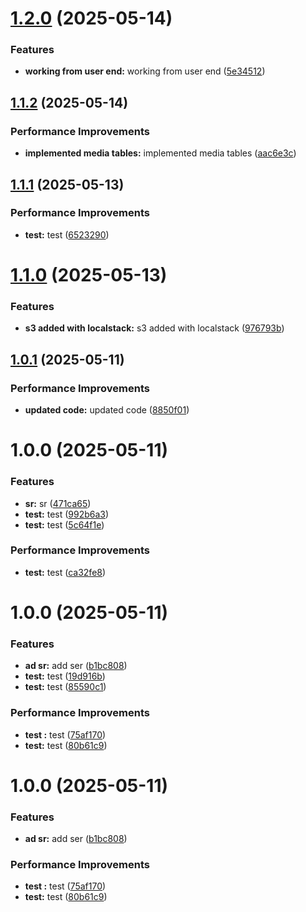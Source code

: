# [1.2.0](https://github.com/leocodeio-spectral/sp-be-manger/compare/v1.1.2...v1.2.0) (2025-05-14)


### Features

* **working from user end:** working from user end ([5e34512](https://github.com/leocodeio-spectral/sp-be-manger/commit/5e34512d236fe3ee9c02d6330c025d3bb65e9420))

## [1.1.2](https://github.com/leocodeio-spectral/sp-be-manger/compare/v1.1.1...v1.1.2) (2025-05-14)


### Performance Improvements

* **implemented media tables:** implemented media tables ([aac6e3c](https://github.com/leocodeio-spectral/sp-be-manger/commit/aac6e3c871b9d65da204ba4163b7e2df7a59c70c))

## [1.1.1](https://github.com/leocodeio-spectral/sp-be-manger/compare/v1.1.0...v1.1.1) (2025-05-13)


### Performance Improvements

* **test:** test ([6523290](https://github.com/leocodeio-spectral/sp-be-manger/commit/652329017fef8c96a16ceea138a250e35e36ad04))

# [1.1.0](https://github.com/leocodeio-spectral/sp-be-manger/compare/v1.0.1...v1.1.0) (2025-05-13)


### Features

* **s3 added with localstack:** s3 added with localstack ([976793b](https://github.com/leocodeio-spectral/sp-be-manger/commit/976793beb01f247cf584b97a4083406cd75d060e))

## [1.0.1](https://github.com/leocodeio-spectral/sp-be-manger/compare/v1.0.0...v1.0.1) (2025-05-11)


### Performance Improvements

* **updated code:** updated code ([8850f01](https://github.com/leocodeio-spectral/sp-be-manger/commit/8850f01933a185c6df2647447e41f816f65a451f))

# 1.0.0 (2025-05-11)


### Features

* **sr:** sr ([471ca65](https://github.com/leocodeio-spectral/sp-be-manger/commit/471ca65b73d234c995ee45097f556c1d64c746ba))
* **test:** test ([992b6a3](https://github.com/leocodeio-spectral/sp-be-manger/commit/992b6a35aa347f610bea1ca02d147808d46e0b79))
* **test:** test ([5c64f1e](https://github.com/leocodeio-spectral/sp-be-manger/commit/5c64f1e3eec109882f571be3942d028a9c12871d))


### Performance Improvements

* **test:** test ([ca32fe8](https://github.com/leocodeio-spectral/sp-be-manger/commit/ca32fe8c6e10a0438aa21834a41935b3adf6705f))

# 1.0.0 (2025-05-11)


### Features

* **ad sr:** add ser ([b1bc808](https://github.com/leocodeio/common-njs/commit/b1bc808e9ce90ba89f0e34dd33c773c0d3c394a1))
* **test:** test ([19d916b](https://github.com/leocodeio/common-njs/commit/19d916b491c96c29c91259805c1d980b02105bd8))
* **test:** test ([85590c1](https://github.com/leocodeio/common-njs/commit/85590c14f795d93e34df437407583add3ec35561))


### Performance Improvements

* **test :** test ([75af170](https://github.com/leocodeio/common-njs/commit/75af170992609472d24dde3d9573bab7960ae87f))
* **test:** test ([80b61c9](https://github.com/leocodeio/common-njs/commit/80b61c94ab83adf33abd5e11db2f1e6c1bb054cd))

# 1.0.0 (2025-05-11)


### Features

* **ad sr:** add ser ([b1bc808](https://github.com/leocodeio/common-njs/commit/b1bc808e9ce90ba89f0e34dd33c773c0d3c394a1))


### Performance Improvements

* **test :** test ([75af170](https://github.com/leocodeio/common-njs/commit/75af170992609472d24dde3d9573bab7960ae87f))
* **test:** test ([80b61c9](https://github.com/leocodeio/common-njs/commit/80b61c94ab83adf33abd5e11db2f1e6c1bb054cd))
